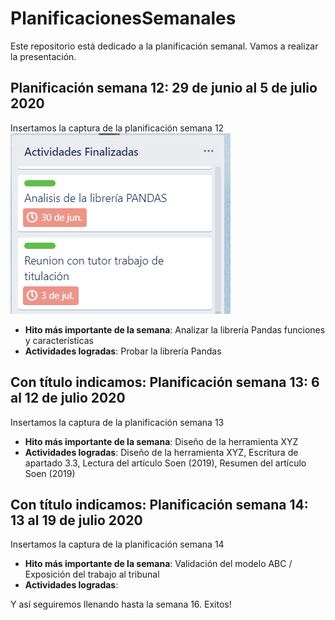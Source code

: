 # PlanificacionesSemanales
Este repositorio está dedicado a la planificación semanal. Vamos a realizar la presentación.
## Planificación semana 12: 29 de junio al 5 de julio 2020
Insertamos la captura de la planificación semana 12
![Planificación semana 12](https://github.com/Practicum42-MP-20201/actividad6-JoseGuarnizo/blob/master/PlanificacionSemana12.PNG)

* **Hito más importante de la semana**: Analizar la librería Pandas funciones y características
* **Actividades logradas**: Probar la librería Pandas

## Con título indicamos: Planificación semana 13: 6 al 12 de julio 2020
Insertamos la captura de la planificación semana 13
* **Hito más importante de la semana**: Diseño de la herramienta XYZ
* **Actividades logradas**: Diseño de la herramienta XYZ, Escritura de apartado 3.3, Lectura del artículo Soen (2019), Resumen del artículo Soen (2019)

## Con título indicamos: Planificación semana 14: 13 al 19 de julio 2020
Insertamos la captura de la planificación semana 14
* **Hito más importante de la semana**: Validación del modelo ABC / Exposición del trabajo al tribunal
* **Actividades logradas**: 

Y así seguiremos llenando hasta la semana 16.
Exitos! 
